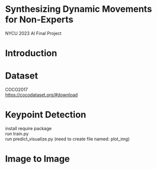 # Synthesizing Dynamic Movements for Non-Experts
NYCU 2023 AI Final Project

# Introduction

# Dataset
COCO2017  
https://cocodataset.org/#download

# Keypoint Detection
install require package  
run train.py  
run predict_visualize.py (need to create file named: plot_img)   

# Image to Image
